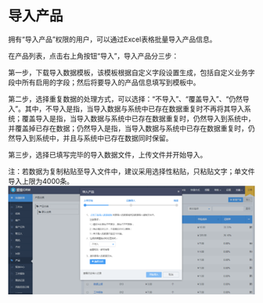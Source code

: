 # 导入产品

拥有“导入产品”权限的用户，可以通过Excel表格批量导入产品信息。

在产品列表，点击右上角按钮“导入”，导入产品分三步：

第一步，下载导入数据模板，该模板根据自定义字段设置生成，包括自定义业务字段中所有启用的字段；然后将要导入的产品信息填写到模板中。

第二步，选择重复数据的处理方式，可以选择：“不导入”、“覆盖导入”、“仍然导入”。其中，不导入是指，当导入数据与系统中已存在数据重复时不再将其导入系统；覆盖导入是指，当导入数据与系统中已存在数据重复时，仍然导入到系统中，并覆盖掉已存在数据；仍然导入是指，当导入数据与系统中已存在数据重复时，仍然导入到系统中，并且与系统中已存在数据同时保留。

第三步，选择已填写完毕的导入数据文件，上传文件并开始导入。

注：若数据为复制粘贴至导入文件中，建议采用选择性粘贴，只粘贴文字；单文件导入上限为4000条。![](/assets/导入产品)

